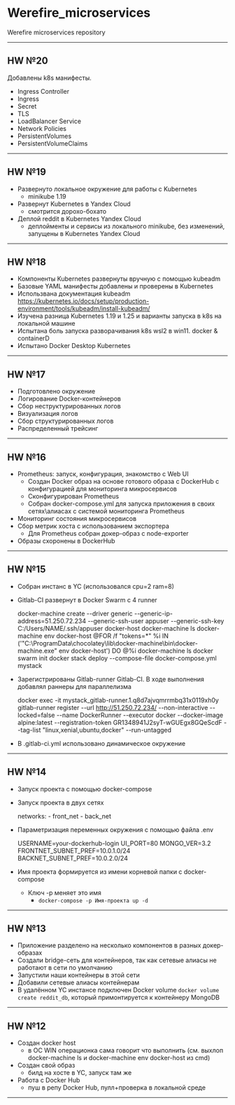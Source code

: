 # Werefire_microservices
Werefire microservices repository

---

## HW №20

Добавлены k8s манифесты.

* Ingress Controller
* Ingress
* Secret
* TLS
* LoadBalancer Service
* Network Policies
* PersistentVolumes
* PersistentVolumeClaims

---

## HW №19

* Развернуто локальное окружение для работы с Kubernetes
  * minikube 1.19
* Развернут Kubernetes в Yandex Cloud
  * смотрится дорохо-бохато
* Деплой reddit в Kubernetes Yandex Cloud
  * деплойменты и сервисы из  локального minikube, без изменений, запущены в Kubernetes Yandex Cloud

---

## HW №18

* Компоненты Kubernetes развернуты вручную с помощью kubeadm
* Базовые YAML манифесты добавлены и проверены в Kubernetes
* Использвана документация kubeadm https://kubernetes.io/docs/setup/production-environment/tools/kubeadm/install-kubeadm/
* Изучена разница Kubernetes 1.19 и 1.25 и варианты запуска в k8s на локальной машине
* Испытана боль запуска разворачивания k8s wsl2 в win11. docker & containerD
* Испытано Docker Desktop Kubernetes

---

## HW №17

* Подготовлено окружение
* Логирование Docker-контейнеров
* Сбор неструктурированных логов
* Визуализация логов
* Сбор структурированных логов
* Распределенный трейсинг

---

## HW №16

* Prometheus: запуск, конфигурация, знакомство с Web UI
  * Создан Docker образ на основе готового образа с DockerHub с конфигурацией для мониторинга микросервисов
  * Сконфигурирован Prometheus
  * Собран docker-compose.yml для запуска приложения в своих сетях\алиасах с системой мониторинга Prometheus
* Мониторинг состояния микросервисов
* Сбор метрик хоста с использованием экспортера
  * Для Prometheus собран докер-образ c node-exporter
* Образы схоронены в DockerHub

---

## HW №15

* Собран инстанс в YC (использовался cpu=2 ram=8)
* Gitlab-CI развернут в Docker Swarm с 4 runner


    docker-machine create --driver generic --generic-ip-address=51.250.72.234 --generic-ssh-user appuser --generic-ssh-key C:/Users/NAME/.ssh/appuser docker-host
    docker-machine ls
    docker-machine env docker-host
    @FOR /f "tokens=*" %i IN ('"C:\ProgramData\chocolatey\lib\docker-machine\bin\docker-machine.exe" env docker-host') DO @%i
    docker-machine ls
    docker swarm init
    docker stack deploy --compose-file docker-compose.yml mystack

* Зарегистрированы Gitlab-runner Gitlab-CI. В ходе выполнения добавлял раннеры для параллелизма


    docker exec -it mystack_gitlab-runner.1.q8d7ajvqmrrmbq31x0119xh0y gitlab-runner register --url http://51.250.72.234/ --non-interactive --locked=false --name DockerRunner --executor docker --docker-image alpine:latest --registration-token GR1348941J2syT-wGUEgx8GQeScdF --tag-list "linux,xenial,ubuntu,docker" --run-untagged


* В .gitlab-ci.yml использовано динамическое окружение


---

## HW №14

* Запуск проекта с помощью docker-compose
* Запуск проекта в двух сетях


    networks:
      - front_net
      - back_net
* Параметризация переменных окружения с помощью файла .env


    USERNAME=your-dockerhub-login
    UI_PORT=80
    MONGO_VER=3.2
    FRONTNET_SUBNET_PREF=10.0.1.0/24
    BACKNET_SUBNET_PREF=10.0.2.0/24

* Имя проекта формируется из имени корневой папки с docker-compose
  * Ключ -p меняет это имя
    * `docker-compose -p Имя-проекта up -d`


---

## HW №13

* Приложение разделено на несколько компонентов в разных докер-образах
* Создали bridge-сеть для контейнеров, так как сетевые алиасы не
работают в сети по умолчанию
* Запустили наши контейнеры в этой сети
* Добавили сетевые алиасы контейнерам
* В удалённом YC инстансе подключен Docker volume `docker volume create reddit_db`, который примонтируется к контейнеру MongoDB

---

## HW №12

* Создан docker host
  * в ОС WIN операционка сама говорит что выполнить (см. выхлоп docker-machine ls и docker-machine env docker-host из cmd)
* Создан свой образ
  * билд на хосте в YC, запуск там же
* Работа с Docker Hub
  * пуш в репу Docker Hub, пулл+проверка в локальной среде

---

